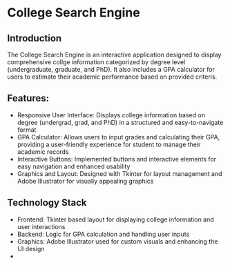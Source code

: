 # College Search Engine

## Introduction
The College Search Engine is an interactive application designed to display comprehensive collge information categorized by degree level (undergraduate, graduate, and PhD). It also includes a GPA calculator for users to estimate their academic performance based
on provided criteris.

## Features:
- Responsive User Interface: Displays college information based on degree (undergrad, grad, and PhD) in a structured and easy-to-navigate format
- GPA Calculator: Allows users to input grades and calculating their GPA, providing a user-friendly experience for student to manage their academic records
- Interactive Buttons: Implemented buttons and interactive elements for easy navigation and enhanced usability
- Graphics and Layout: Designed with Tkinter for layout management and Adobe Illustrator for visually appealing graphics

## Technology Stack
- Frontend: Tkinter based layout for displaying college information and user interactions
- Backend: Logic for GPA calculation and handling user inputs
- Graphics: Adobe Illustrator used for custom visuals and enhancing the UI design
- 
